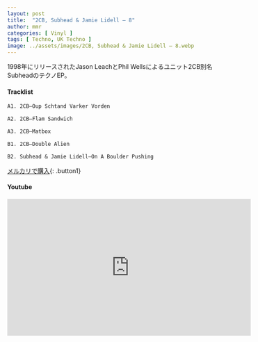 ```yaml
---
layout: post
title:  "2CB, Subhead & Jamie Lidell – 8"
author: mmr
categories: [ Vinyl ]
tags: [ Techno, UK Techno ]
image: ../assets/images/2CB, Subhead & Jamie Lidell – 8.webp
---
```


1998年にリリースされたJason LeachとPhil Wellsによるユニット2CB別名SubheadのテクノEP。

#### Tracklist
```md
A1. 2CB–Oup Schtand Varker Vorden

A2. 2CB–Flam Sandwich

A3. 2CB–Matbox

B1. 2CB–Double Alien

B2. Subhead & Jamie Lidell–On A Boulder Pushing
```

[メルカリで購入](https://jp.mercari.com/item/m75324900679?afid=6142608987){: .button1}

#### Youtube
<iframe width="560" height="315" src="https://www.youtube.com/embed/6HY3EgIBWXE?si=VzNbn_ZeQnp3AaNa" title="YouTube video player" frameborder="0" allow="accelerometer; autoplay; clipboard-write; encrypted-media; gyroscope; picture-in-picture; web-share" referrerpolicy="strict-origin-when-cross-origin" allowfullscreen></iframe>